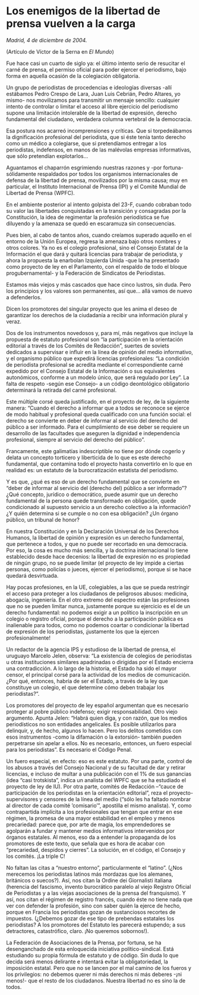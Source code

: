 # Los enemigos de la libertad de prensa vuelven a la carga

*Madrid, 4 de diciembre de 2004.*

(Artículo de Víctor de la Serna en *El Mundo*)

Fue hace casi un cuarto de siglo ya: el último intento serio de resucitar el carné de prensa, el permiso oficial para poder ejercer el periodismo, bajo forma en aquella ocasión de la colegiación obligatoria.

Un grupo de periodistas de procedencias e ideologías diversas -allí estábamos Pedro Crespo de Lara, Juan Luis Cebrián, Pedro Altares, yo mismo- nos movilizamos para transmitir un mensaje sencillo: cualquier intento de controlar o limitar el acceso al libre ejercicio del periodismo supone una limitación intolerable de la libertad de expresión, derecho fundamental del ciudadano, verdadera columna vertebral de la democracia.

Esa postura nos acarreó incomprensiones y críticas. Que si torpedeábamos la dignificación profesional del periodista, que si éste tenía tanto derecho como un médico a colegiarse, que si pretendíamos entregar a los periodistas, indefensos, en manos de las malévolas empresas informativas, que sólo pretendían explotarlos...

Aguantamos el chaparrón esgrimiendo nuestras razones y -por fortuna- sólidamente respaldados por todos los organismos internacionales de defensa de la libertad de prensa, movilizados por la misma causa; muy en particular, el Instituto Internacional de Prensa (IPI) y el Comité Mundial de Libertad de Prensa (WPFC).

En el ambiente posterior al intento golpista del 23-F, cuando cobraban todo su valor las libertades conquistadas en la transición y consagradas por la Constitución, la idea de regimentar la profesión periodística se fue diluyendo y la amenaza se quedó en escaramuza sin consecuencias.

Pues bien, al cabo de tantos años, cuando creíamos superado aquello en el entorno de la Unión Europea, regresa la amenaza bajo otros nombres y otros colores. Ya no es el colegio profesional, sino el Consejo Estatal de la Información el que dará y quitará licencias para trabajar de periodista, y ahora la propuesta la enarbolan Izquierda Unida -que la ha presentado como proyecto de ley en el Parlamento, con el respaldo de todo el bloque progubernamental- y la Federación de Sindicatos de Periodistas.

Estamos más viejos y más cascados que hace cinco lustros, sin duda. Pero los principios y los valores son permanentes, así que... allá vamos de nuevo a defenderlos.

Dicen los promotores del singular proyecto que les anima el deseo de garantizar los derechos de la ciudadanía a recibir una información plural y veraz.

Dos de los instrumentos novedosos y, para mí, más negativos que incluye la propuesta de estatuto profesional son “la participación en la orientación editorial a través de los Comités de Redacción”, suertes de soviets dedicados a supervisar e influir en la línea de opinión del medio informativo, y el organismo público que expedirá licencias profesionales: “La condición de periodista profesional se acredita mediante el correspondiente carné expedido por el Consejo Estatal de la Información o sus equivalentes autonómicos, conforme a un modelo único, que será regulado por Ley”. La falta de respeto -según ese Consejo- a un código deontológico obligatorio determinará la retirada del carné profesional.

Este múltiple corsé queda justificado, en el proyecto de ley, de la siguiente manera: “Cuando el derecho a informar que a todos se reconoce se ejerce de modo habitual y profesional queda cualificado con una función social: el derecho se convierte en deber de informar al servicio del derecho del público a ser informado. Para el cumplimiento de ese deber se requiere un desarrollo de las facultades que aseguren la dignidad e independencia profesional, siempre al servicio del derecho del público”.

Francamente, este galimatías indescriptible no tiene por dónde cogerlo y delata un concepto torticero y liberticida de lo que es este derecho fundamental, que contamina todo el proyecto hasta convertirlo en lo que en realidad es: un estatuto de la burocratización estatista del periodismo.

Y es que, ¿qué es eso de un derecho fundamental que se convierte en “deber de informar al servicio del (derecho del) público a ser informado”? ¿Qué concepto, jurídico o democrático, puede asumir que un derecho fundamental de la persona quede transformado en obligación, quede condicionado al supuesto servicio a un derecho colectivo a la información? ¿Y quién determina si se cumple o no con esa obligación? ¿Un órgano público, un tribunal de honor?

En nuestra Constitución y en la Declaración Universal de los Derechos Humanos, la libertad de opinión y expresión es un derecho fundamental, que pertenece a todos, y que no puede ser recortado en una democracia. Por eso, la cosa es mucho más sencilla, y la doctrina internacional lo tiene establecido desde hace decenios: la libertad de expresión no es propiedad de ningún grupo, no se puede limitar (el proyecto de ley impide a ciertas personas, como policías o jueces, ejercer el periodismo), porque si se hace quedará desvirtuada.

Hay pocas profesiones, en la UE, colegiables, a las que se pueda restringir el acceso para proteger a los ciudadanos de peligrosos abusos: medicina, abogacía, ingeniería. En el otro extremo del espectro están las profesiones que no se pueden limitar nunca, justamente porque su ejercicio es el de un derecho fundamental: no podemos exigir a un político la inscripción en un colegio o registro oficial, porque el derecho a la participación pública es inalienable para todos, como no podemos coartar o condicionar la libertad de expresión de los periodistas, ¡justamente los que la ejercen profesionalmente!

Un redactor de la agencia IPS y estudioso de la libertad de prensa, el uruguayo Marcelo Jelen, observa: “La existencia de colegios de periodistas u otras instituciones similares apadrinadas o dirigidas por el Estado encierra una contradicción. A lo largo de la historia, el Estado ha sido el mayor censor, el principal corsé para la actividad de los medios de comunicación. ¿Por qué, entonces, habría de ser el Estado, a través de la ley que constituye un colegio, el que determine cómo deben trabajar los periodistas?”.

Los promotores del proyecto de ley español argumentan que es necesario proteger al pobre público indefenso; exigir responsabilidad. Otro viejo argumento. Apunta Jelen: “Habrá quien diga, y con razón, que los medios periodísticos no son entidades angelicales. Es posible utilizarlos para delinquir, y, de hecho, algunos lo hacen. Pero los delitos cometidos con esos instrumentos -como la difamación o la extorsión- también pueden perpetrarse sin apelar a ellos. No es necesario, entonces, un fuero especial para los periodistas”. Es necesario el Código Penal.

Un fuero especial, en efecto: eso es este estatuto. Por una parte, control de los abusos a través del Consejo Nacional y de su facultad de dar y retirar licencias, e incluso de multar a una publicación con el 1% de sus ganancias (idea “casi trotskista”, indica un analista del WPFC que se ha estudiado el proyecto de ley de IU). Por otra parte, comités de Redacción –“cauce de participación de los periodistas en la orientación editorial”, reza el proyecto- supervisores y censores de la línea del medio (“sólo les ha faltado nombrar al director de cada comité ’comisario’”, apostilla el mismo analista). Y, como contrapartida implícita a los profesionales que tengan que entrar en ese régimen, la promesa de una mayor estabilidad en el empleo y menos precariedad: parece que, por arte de magia, los emprendedores se agolparán a fundar y mantener medios informativos intervenidos por órganos estatales. Al menos, eso da a entender la propaganda de los promotores de este texto, que señala que es hora de acabar con “precariedad, despidos y cierres”. La solución, en el código, el Consejo y los comités. ¡La triple C!

No faltan las citas a “nuestro entorno”, particularmente el “latino”. (¿Nos merecemos los periodistas latinos más mordazas que los alemanes, británicos o suecos?). Así, nos citan la Ordine dei Giornalisti italiana (herencia del fascismo, invento burocrático paralelo al viejo Registro Oficial de Periodistas y a las viejas asociaciones de la prensa del franquismo). Y así, nos citan el régimen de registro francés, cuando éste no tiene nada que ver con defender la profesión, sino con saber quién la ejerce de hecho, porque en Francia los periodistas gozan de sustanciosos recortes de impuestos. (¿Debemos gozar de ese tipo de prebendas estatales los periodistas? A los promotores del Estatuto les parecerá estupendo; a sus detractores, catastrófico, claro. ¡No queremos sobornos!).

La Federación de Asociaciones de la Prensa, por fortuna, se ha desenganchado de esta enloquecida iniciativa político-sindical. Está estudiando su propia fórmula de estatuto y de código. Sin duda lo que decida será menos delirante e intentará evitar la obligatoriedad, la imposición estatal. Pero que no se lancen por el mal camino de los fueros y los privilegios: no debemos querer ni más derechos ni más deberes -¡ni menos!- que el resto de los ciudadanos. Nuestra libertad no es sino la de todos.
